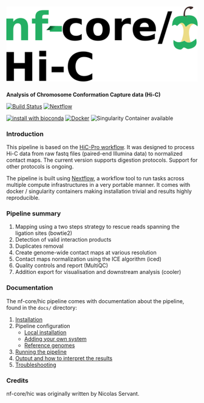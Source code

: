 # ![nf-core/hic](docs/images/nfcore-hic_logo.png)

**Analysis of Chromosome Conformation Capture data (Hi-C)**

[![Build Status](https://travis-ci.org/nf-core/hic.svg?branch=master)](https://travis-ci.org/nf-core/hic)
[![Nextflow](https://img.shields.io/badge/nextflow-%E2%89%A50.32.0-brightgreen.svg)](https://www.nextflow.io/)

[![install with bioconda](https://img.shields.io/badge/install%20with-bioconda-brightgreen.svg)](http://bioconda.github.io/)
[![Docker](https://img.shields.io/docker/automated/nfcore/hic.svg)](https://hub.docker.com/r/nfcore/hic)
![Singularity Container available](
https://img.shields.io/badge/singularity-available-7E4C74.svg)

### Introduction
This pipeline is based on the [HiC-Pro workflow](https://github.com/nservant/HiC-Pro).
It was designed to process Hi-C data from raw fastq files (paired-end Illumina data) to normalized contact maps. The current version supports digestion protocols.
Support for other protocols is ongoing.

The pipeline is built using [Nextflow](https://www.nextflow.io), a workflow tool to run tasks across multiple compute infrastructures in a very portable manner. It comes with docker / singularity containers making installation trivial and results highly reproducible.

### Pipeline summary
1. Mapping using a two steps strategy to rescue reads spanning the ligation sites (bowtie2)
2. Detection of valid interaction products
3. Duplicates removal
4. Create genome-wide contact maps at various resolution
5. Contact maps normalization using the ICE algorithm (iced)
6. Quality controls and report (MultiQC)
7. Addition export for visualisation and downstream analysis (cooler)

### Documentation
The nf-core/hic pipeline comes with documentation about the pipeline, found in the `docs/` directory:

1. [Installation](docs/installation.md)
2. Pipeline configuration
    * [Local installation](docs/configuration/local.md)
    * [Adding your own system](docs/configuration/adding_your_own.md)
    * [Reference genomes](docs/configuration/reference_genomes.md)  
3. [Running the pipeline](docs/usage.md)
4. [Output and how to interpret the results](docs/output.md)
5. [Troubleshooting](docs/troubleshooting.md)

### Credits
nf-core/hic was originally written by Nicolas Servant.
